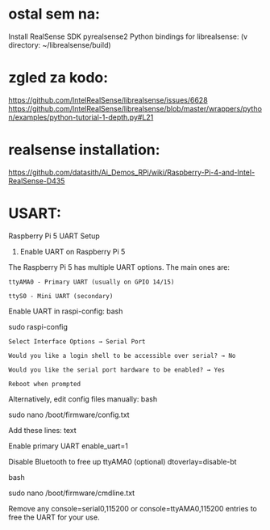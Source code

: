 # ostal sem na:
Install RealSense SDK pyrealsense2 Python bindings for librealsense:
(v directory: ~/librealsense/build)

# zgled za kodo:
https://github.com/IntelRealSense/librealsense/issues/6628
https://github.com/IntelRealSense/librealsense/blob/master/wrappers/python/examples/python-tutorial-1-depth.py#L21

# realsense installation:
https://github.com/datasith/Ai_Demos_RPi/wiki/Raspberry-Pi-4-and-Intel-RealSense-D435

# USART:
Raspberry Pi 5 UART Setup
1. Enable UART on Raspberry Pi 5

The Raspberry Pi 5 has multiple UART options. The main ones are:

    ttyAMA0 - Primary UART (usually on GPIO 14/15)

    ttyS0 - Mini UART (secondary)

Enable UART in raspi-config:
bash

sudo raspi-config

    Select Interface Options → Serial Port

    Would you like a login shell to be accessible over serial? → No

    Would you like the serial port hardware to be enabled? → Yes

    Reboot when prompted

Alternatively, edit config files manually:
bash

sudo nano /boot/firmware/config.txt

Add these lines:
text

Enable primary UART
enable_uart=1

Disable Bluetooth to free up ttyAMA0 (optional)
dtoverlay=disable-bt

bash

sudo nano /boot/firmware/cmdline.txt

Remove any console=serial0,115200 or console=ttyAMA0,115200 entries to free the UART for your use.
